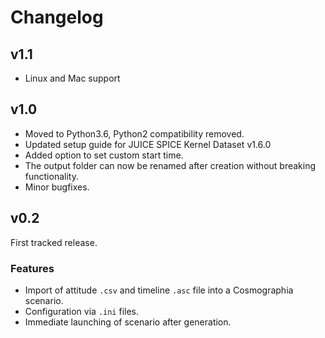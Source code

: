 # Changelog

## v1.1
 - Linux and Mac support

## v1.0
 - Moved to Python3.6, Python2 compatibility removed.
 - Updated setup guide for JUICE SPICE Kernel Dataset v1.6.0
 - Added option to set custom start time.
 - The output folder can now be renamed after creation without breaking functionality.
 - Minor bugfixes.


## v0.2
First tracked release.

### Features
 - Import of attitude `.csv` and timeline `.asc` file into a Cosmographia scenario.
 - Configuration via `.ini` files.
 - Immediate launching of scenario after generation.